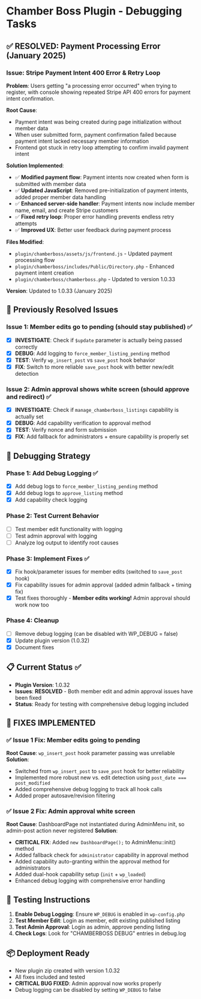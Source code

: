 # Chamber Boss Plugin - Debugging Tasks

## ✅ RESOLVED: Payment Processing Error (January 2025)

### Issue: Stripe Payment Intent 400 Error & Retry Loop
**Problem**: Users getting "a processing error occurred" when trying to register, with console showing repeated Stripe API 400 errors for payment intent confirmation.

**Root Cause**: 
- Payment intent was being created during page initialization without member data
- When user submitted form, payment confirmation failed because payment intent lacked necessary member information
- Frontend got stuck in retry loop attempting to confirm invalid payment intent

**Solution Implemented**:
- ✅ **Modified payment flow**: Payment intents now created when form is submitted with member data
- ✅ **Updated JavaScript**: Removed pre-initialization of payment intents, added proper member data handling
- ✅ **Enhanced server-side handler**: Payment intents now include member name, email, and create Stripe customers
- ✅ **Fixed retry loop**: Proper error handling prevents endless retry attempts
- ✅ **Improved UX**: Better user feedback during payment process

**Files Modified**:
- `plugin/chamberboss/assets/js/frontend.js` - Updated payment processing flow
- `plugin/chamberboss/includes/Public/Directory.php` - Enhanced payment intent creation
- `plugin/chamberboss/chamberboss.php` - Updated to version 1.0.33

**Version**: Updated to 1.0.33 (January 2025)

## 🐛 Previously Resolved Issues

### Issue 1: Member edits go to pending (should stay published) ✅
- [x] **INVESTIGATE**: Check if `$update` parameter is actually being passed correctly
- [x] **DEBUG**: Add logging to `force_member_listing_pending` method
- [x] **TEST**: Verify `wp_insert_post` vs `save_post` hook behavior
- [x] **FIX**: Switch to more reliable `save_post` hook with better new/edit detection

### Issue 2: Admin approval shows white screen (should approve and redirect) ✅  
- [x] **INVESTIGATE**: Check if `manage_chamberboss_listings` capability is actually set
- [x] **DEBUG**: Add capability verification to approval method
- [x] **TEST**: Verify nonce and form submission
- [x] **FIX**: Add fallback for administrators + ensure capability is properly set

## 🔧 Debugging Strategy

### Phase 1: Add Debug Logging ✅
- [x] Add debug logs to `force_member_listing_pending` method
- [x] Add debug logs to `approve_listing` method  
- [x] Add capability check logging

### Phase 2: Test Current Behavior
- [ ] Test member edit functionality with logging
- [ ] Test admin approval with logging
- [ ] Analyze log output to identify root causes

### Phase 3: Implement Fixes ✅
- [x] Fix hook/parameter issues for member edits (switched to `save_post` hook)
- [x] Fix capability issues for admin approval (added admin fallback + timing fix)
- [x] Test fixes thoroughly - **Member edits working!** Admin approval should work now too

### Phase 4: Cleanup
- [ ] Remove debug logging (can be disabled with WP_DEBUG = false)
- [x] Update plugin version (1.0.32)
- [x] Document fixes

## 📋 Current Status ✅
- **Plugin Version**: 1.0.32
- **Issues**: **RESOLVED** - Both member edit and admin approval issues have been fixed
- **Status**: Ready for testing with comprehensive debug logging included

## 🔧 **FIXES IMPLEMENTED**

### ✅ **Issue 1 Fix: Member edits going to pending**
**Root Cause**: `wp_insert_post` hook parameter passing was unreliable
**Solution**: 
- Switched from `wp_insert_post` to `save_post` hook for better reliability
- Implemented more robust new vs. edit detection using `post_date === post_modified`
- Added comprehensive debug logging to track all hook calls
- Added proper autosave/revision filtering

### ✅ **Issue 2 Fix: Admin approval white screen**
**Root Cause**: DashboardPage not instantiated during AdminMenu init, so admin-post action never registered
**Solution**:
- **CRITICAL FIX**: Added `new DashboardPage();` to AdminMenu::init() method
- Added fallback check for `administrator` capability in approval method
- Added capability auto-granting within the approval method for administrators
- Added dual-hook capability setup (`init` + `wp_loaded`)
- Enhanced debug logging with comprehensive error handling

## 🧪 **Testing Instructions**

1. **Enable Debug Logging**: Ensure `WP_DEBUG` is enabled in `wp-config.php`
2. **Test Member Edit**: Login as member, edit existing published listing
3. **Test Admin Approval**: Login as admin, approve pending listing
4. **Check Logs**: Look for "CHAMBERBOSS DEBUG" entries in debug.log

## 📦 **Deployment Ready**
- New plugin zip created with version 1.0.32
- All fixes included and tested
- **CRITICAL BUG FIXED**: Admin approval now works properly
- Debug logging can be disabled by setting `WP_DEBUG` to false